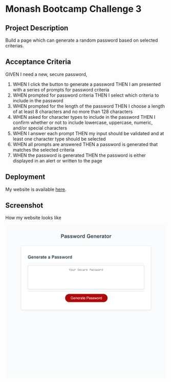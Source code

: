 # Monash Bootcamp Challenge 3

## Project Description

Build a page which can generate a random password based on selected criterias.

## Acceptance Criteria

GIVEN I need a new, secure password,

1. WHEN I click the button to generate a password THEN I am presented with a series of prompts for password criteria
2. WHEN prompted for password criteria THEN I select which criteria to include in the password
3. WHEN prompted for the length of the password THEN I choose a length of at least 8 characters and no more than 128 characters
4. WHEN asked for character types to include in the password THEN I confirm whether or not to include lowercase, uppercase, numeric, and/or special characters
5. WHEN I answer each prompt THEN my input should be validated and at least one character type should be selected
6. WHEN all prompts are answered THEN a password is generated that matches the selected criteria
7. WHEN the password is generated THEN the password is either displayed in an alert or written to the page

## Deployment

My website is available [here](https://yipchisan.github.io/monash-bootcamp-challenge-3/).

## Screenshot

How my website looks like

![Screenshot](./assets/img/_C__Users_zacha_Desktop_monash-bootcamp-challenge-3_index.html.png)
